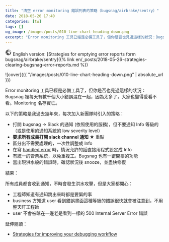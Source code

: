 ```yaml
---
title: "清空 error monitoring 錯誤列表的策略（bugsnag/airbrake/sentry）"
date: 2018-05-26 17:40
categories: [tw]
tags: []
og_image: /images/posts/010-line-chart-heading-down.png
excerpt: "Error monitoring 工具已經是必備工具了，但你是否也見過這樣的狀況：Bugsnag 裡每天有數千個大小錯誤混在一起，因為太多了，大家也變得愛看不看。Monitoring 名存實亡。 以下的策略是我過去幾年來，每次加入新團隊時引入的策略："
---
```


![](/images/world.png) English version: [Strategies for emptying error reports form bugsnag/airbrake/sentry]({% link en/_posts/2018-05-26-strategies-clearing-bugsnag-error-reports.md %})

![cover]({{ "/images/posts/010-line-chart-heading-down.png" | absolute_url }})

Error monitoring 工具已經是必備工具了，但你是否也見過這樣的狀況：Bugsnag 裡每天有數千個大小錯誤混在一起，因為太多了，大家也變得愛看不看。Monitoring 名存實亡。

以下的策略是我過去幾年來，每次加入新團隊時引入的策略：

* 打開 bugsnag → Slack 的通知 (依照使用的服務)，但不要通知 Info 等級的（或是使用的通知系統的 low severity level）
* **要求所有成員打開 slack channel 通知** ★️ 重點
* 區分出不需要處理的，一次性調整成 Info
* 在寫 [handled error](https://docs.bugsnag.com/platforms/ruby/rails/reporting-handled-errors/) 時，情況允許的話直接用程式設定成 Info
* 有統一的管票系統，以免重複工。Bugsnag 也有一鍵開票的功能
* 當出現洪水般的錯誤時，確認狀況後 snooze，並盡快修復

結果：

所有成員都會收到通知，不時會發生洪水攻擊，但是大家都開心：

* 工程師知道有通知跳出來時都是要緊的事
* business 方知道 user 看到錯誤畫面這種等級的錯誤很快就會被注意到，不用整天盯工程師
* user 不會被晾在一邊老是看到一樣的 500 Internal Server Error 錯誤

延伸閱讀：

* [Strategies for improving your debugging workflow](https://blog.bugsnag.com/debugging-workflow/)
